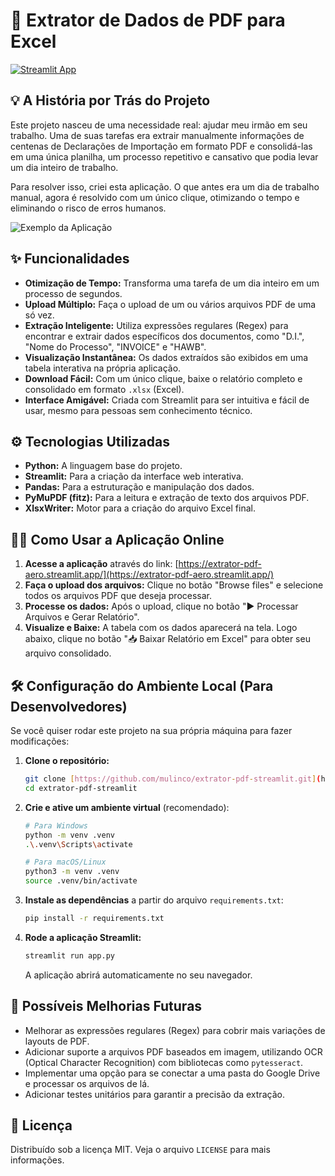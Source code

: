 # 🚀 Extrator de Dados de PDF para Excel

[![Streamlit App](https://static.streamlit.io/badges/streamlit_badge_black_white.svg)](https://extrator-pdf-aero.streamlit.app/)

## 💡 A História por Trás do Projeto

Este projeto nasceu de uma necessidade real: ajudar meu irmão em seu trabalho. Uma de suas tarefas era extrair manualmente informações de centenas de Declarações de Importação em formato PDF e consolidá-las em uma única planilha, um processo repetitivo e cansativo que podia levar um dia inteiro de trabalho.

Para resolver isso, criei esta aplicação. O que antes era um dia de trabalho manual, agora é resolvido com um único clique, otimizando o tempo e eliminando o risco de erros humanos.

![Exemplo da Aplicação](https://i.imgur.com/your-image-url.png) 

## ✨ Funcionalidades

-   **Otimização de Tempo:** Transforma uma tarefa de um dia inteiro em um processo de segundos.
-   **Upload Múltiplo:** Faça o upload de um ou vários arquivos PDF de uma só vez.
-   **Extração Inteligente:** Utiliza expressões regulares (Regex) para encontrar e extrair dados específicos dos documentos, como "D.I.", "Nome do Processo", "INVOICE" e "HAWB".
-   **Visualização Instantânea:** Os dados extraídos são exibidos em uma tabela interativa na própria aplicação.
-   **Download Fácil:** Com um único clique, baixe o relatório completo e consolidado em formato `.xlsx` (Excel).
-   **Interface Amigável:** Criada com Streamlit para ser intuitiva e fácil de usar, mesmo para pessoas sem conhecimento técnico.

## ⚙️ Tecnologias Utilizadas

-   **Python:** A linguagem base do projeto.
-   **Streamlit:** Para a criação da interface web interativa.
-   **Pandas:** Para a estruturação e manipulação dos dados.
-   **PyMuPDF (fitz):** Para a leitura e extração de texto dos arquivos PDF.
-   **XlsxWriter:** Motor para a criação do arquivo Excel final.

## 👨‍💻 Como Usar a Aplicação Online

1.  **Acesse a aplicação** através do link: [https://extrator-pdf-aero.streamlit.app/](https://extrator-pdf-aero.streamlit.app/)
2.  **Faça o upload dos arquivos:** Clique no botão "Browse files" e selecione todos os arquivos PDF que deseja processar.
3.  **Processe os dados:** Após o upload, clique no botão "▶️ Processar Arquivos e Gerar Relatório".
4.  **Visualize e Baixe:** A tabela com os dados aparecerá na tela. Logo abaixo, clique no botão "📥 Baixar Relatório em Excel" para obter seu arquivo consolidado.

## 🛠️ Configuração do Ambiente Local (Para Desenvolvedores)

Se você quiser rodar este projeto na sua própria máquina para fazer modificações:

1.  **Clone o repositório:**
    ```bash
    git clone [https://github.com/mulinco/extrator-pdf-streamlit.git](https://github.com/mulinco/extrator-pdf-streamlit.git)
    cd extrator-pdf-streamlit
    ```

2.  **Crie e ative um ambiente virtual** (recomendado):
    ```bash
    # Para Windows
    python -m venv .venv
    .\.venv\Scripts\activate

    # Para macOS/Linux
    python3 -m venv .venv
    source .venv/bin/activate
    ```

3.  **Instale as dependências** a partir do arquivo `requirements.txt`:
    ```bash
    pip install -r requirements.txt
    ```

4.  **Rode a aplicação Streamlit:**
    ```bash
    streamlit run app.py
    ```
    A aplicação abrirá automaticamente no seu navegador.

## 🔮 Possíveis Melhorias Futuras

-   Melhorar as expressões regulares (Regex) para cobrir mais variações de layouts de PDF.
-   Adicionar suporte a arquivos PDF baseados em imagem, utilizando OCR (Optical Character Recognition) com bibliotecas como `pytesseract`.
-   Implementar uma opção para se conectar a uma pasta do Google Drive e processar os arquivos de lá.
-   Adicionar testes unitários para garantir a precisão da extração.

## 📄 Licença

Distribuído sob a licença MIT. Veja o arquivo `LICENSE` para mais informações.
